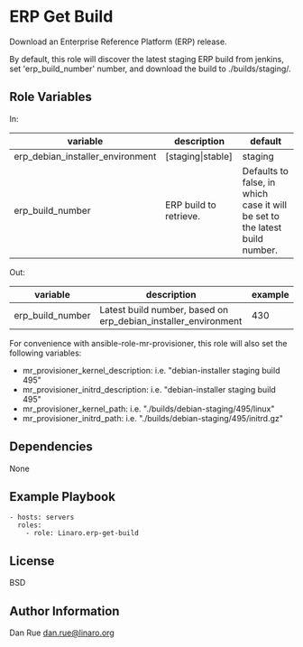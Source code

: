 ERP Get Build
=============

Download an Enterprise Reference Platform (ERP) release.

By default, this role will discover the latest staging ERP build from jenkins,
set 'erp_build_number' number, and download the build to ./builds/staging/.

Role Variables
--------------

In:

| variable | description | default
|----------|-------------|---------
| erp_debian_installer_environment | [staging\|stable] | staging
| erp_build_number | ERP build to retrieve. | Defaults to false, in which case it will be set to the latest build number.

Out:

| variable | description | example
|----------|-------------|---------
| erp_build_number | Latest build number, based on erp_debian_installer_environment | 430

For convenience with ansible-role-mr-provisioner, this role will also set the
following variables:
- mr_provisioner_kernel_description: i.e. "debian-installer staging build 495"
- mr_provisioner_initrd_description: i.e. "debian-installer staging build 495"
- mr_provisioner_kernel_path: i.e. "./builds/debian-staging/495/linux"
- mr_provisioner_initrd_path: i.e. "./builds/debian-staging/495/initrd.gz"


Dependencies
------------

None

Example Playbook
----------------

    - hosts: servers
      roles:
        - role: Linaro.erp-get-build

License
-------

BSD

Author Information
------------------

Dan Rue <dan.rue@linaro.org>
